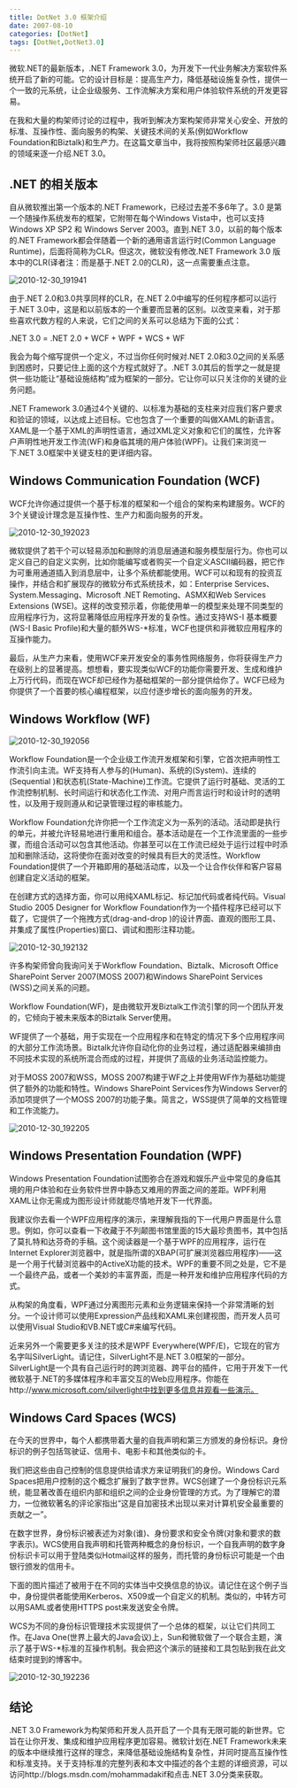 ```yaml
---
title: DotNet 3.0 框架介绍
date: 2007-08-10
categories: [DotNet]
tags: [DotNet,DotNet3.0]
---
```


微软.NET的最新版本，.NET Framework 3.0，为开发下一代业务解决方案软件系统开启了新的可能。它的设计目标是：提高生产力，降低基础设施复杂性，提供一个一致的元系统，让企业级服务、工作流解决方案和用户体验软件系统的开发更容易。
<!--more-->

在我和大量的构架师讨论的过程中，我听到解决方案构架师非常关心安全、开放的标准、互操作性、面向服务的构架、关键技术间的关系(例如Workflow Foundation和Biztalk)和生产力。在这篇文章当中，我将按照构架师社区最感兴趣的领域来逐一介绍.NET 3.0。

## .NET 的相关版本

自从微软推出第一个版本的.NET Framework，已经过去差不多6年了。3.0 是第一个随操作系统发布的框架，它附带在每个Windows Vista中，也可以支持Windows XP SP2 和 Windows Server 2003。直到.NET 3.0，以前的每个版本的.NET Framework都会伴随着一个新的通用语言运行时(Common Language Runtime)，后面将简称为CLR。但这次，微软没有修改.NET Framework 3.0 版本中的CLR(译者注：而是基于.NET 2.0的CLR)，这一点需要重点注意。

![2010-12-30_191941](http://fwhyy.com/img/post/2010-12-30_191941.gif)

由于.NET 2.0和3.0共享同样的CLR，在.NET 2.0中编写的任何程序都可以运行于.NET 3.0中，这是和以前版本的一个重要而显著的区别。以改变来看，对于那些喜欢代数方程的人来说，它们之间的关系可以总结为下面的公式：

.NET 3.0 = .NET 2.0 + WCF + WPF + WCS + WF

我会为每个缩写提供一个定义，不过当你任何时候对.NET 2.0和3.0之间的关系感到困惑时，只要记住上面的这个方程式就好了。.NET 3.0其后的哲学之一就是提供一些功能让“基础设施结构”成为框架的一部分。它让你可以只关注你的关键的业务问题。

.NET Framework 3.0通过4个关键的、以标准为基础的支柱来对应我们客户要求和验证的领域，以达成上述目标。它也包含了一个重要的叫做XAML的新语言。XAML是一个基于XML的声明性语言，通过XML定义对象和它们的属性，允许客户声明性地开发工作流(WF)和身临其境的用户体验(WPF)。让我们来浏览一下.NET 3.0框架中关键支柱的更详细内容。

## Windows Communication Foundation (WCF)

WCF允许你通过提供一个基于标准的框架和一个组合的架构来构建服务。WCF的3个关键设计理念是互操作性、生产力和面向服务的开发。

![2010-12-30_192023](http://fwhyy.com/img/post/2010-12-30_192023.gif)

微软提供了若干个可以轻易添加和删除的消息层通道和服务模型层行为。你也可以定义自己的自定义实例，比如你能编写或者购买一个自定义ASCII编码器，把它作为可重用通道插入到消息层中，让多个系统都能使用。WCF可以和现有的投资互操作，并结合和扩展现存的微软分布式系统技术，如：Enterprise Services、System.Messaging、Microsoft .NET Remoting、ASMX和Web Services Extensions (WSE)。这样的改变预示着，你能使用单一的模型来处理不同类型的应用程序行为，这将显著降低应用程序开发的复杂性。通过支持WS-I 基本概要(WS-I Basic Profile)和大量的额外WS-*标准，WCF也提供和非微软应用程序的互操作能力。

最后，从生产力来看，使用WCF来开发安全的事务性网络服务，你将获得生产力在级别上的显著提高。想想看，要实现类似WCF的功能你需要开发、生成和维护上万行代码，而现在WCF却已经作为基础框架的一部分提供给你了。WCF已经为你提供了一个首要的核心编程框架，以应付逐步增长的面向服务的开发。

## Windows Workflow (WF)

![2010-12-30_192056](http://fwhyy.com/img/post/2010-12-30_192056.gif)

Workflow Foundation是一个企业级工作流开发框架和引擎，它首次把声明性工作流引向主流。WF支持有人参与的(Human)、系统的(System)、连续的(Sequential )和状态机(State-Machine)工作流。它提供了运行时基础、灵活的工作流控制机制、长时间运行和状态化工作流、对用户而言运行时和设计时的透明性，以及用于规则遵从和记录管理过程的审核能力。

Workflow Foundation允许你把一个工作流定义为一系列的活动。活动即是执行的单元，并被允许轻易地进行重用和组合。基本活动是在一个工作流里面的一些步骤，而组合活动可以包含其他活动。你甚至可以在工作流已经处于运行过程中时添加和删除活动，这将使你在面对改变的时候具有巨大的灵活性。Workflow Foundation提供了一个开箱即用的基础活动库，以及一个让合作伙伴和客户容易创建自定义活动的框架。

在创建方式的选择方面，你可以用纯XAML标记、标记加代码或者纯代码。Visual Studio 2005 Designer for Workflow Foundation作为一个插件程序已经可以下载了，它提供了一个拖拽方式(drag-and-drop )的设计界面、直观的图形工具、并集成了属性(Properties)窗口、调试和图形注释功能。

![2010-12-30_192132](http://fwhyy.com/img/post/2010-12-30_192132.gif)

许多构架师曾向我询问关于Workflow Foundation、Biztalk、Microsoft Office SharePoint Server 2007(MOSS 2007)和Windows SharePoint Services (WSS)之间关系的问题。

Workflow Foundation(WF)，是由微软开发Biztalk工作流引擎的同一个团队开发的，它倾向于被未来版本的Biztalk Server使用。

WF提供了一个基础，用于实现在一个应用程序和在特定的情况下多个应用程序间的大部分工作流场景。Biztalk允许你自动化你的业务过程，通过适配器来编排由不同技术实现的系统所混合而成的过程，并提供了高级的业务活动监控能力。

对于MOSS 2007和WSS，MOSS 2007构建于WF之上并使用WF作为基础功能提供了额外的功能和特性。Windows SharePoint Services作为Windows Server的添加项提供了一个MOSS 2007的功能子集。简言之，WSS提供了简单的文档管理和工作流能力。

![2010-12-30_192205](http://fwhyy.com/img/post/2010-12-30_192205.gif)

## Windows Presentation Foundation (WPF)

Windows Presentation Foundation试图弥合在游戏和娱乐产业中常见的身临其境的用户体验和在业务软件世界中静态又难用的界面之间的差距。WPF利用XAML让你无需成为图形设计师就能尽情地开发下一代界面。

我建议你去看一个WPF应用程序的演示，来理解我指的下一代用户界面是什么意思。例如，你可以查看一下收藏于不列颠图书馆里面的15大最珍贵图书，其中包括了莫扎特和达芬奇的手稿。这个阅读器是一个基于WPF的应用程序，运行在Internet Explorer浏览器中，就是指所谓的XBAP(可扩展浏览器应用程序)——这是一个用于代替浏览器中的ActiveX功能的技术。WPF的重要不同之处是，它不是一个最终产品，或者一个美妙的丰富界面，而是一种开发和维护应用程序代码的方式。

从构架的角度看，WPF通过分离图形元素和业务逻辑来保持一个非常清晰的划分。一个设计师可以使用Expression产品线和XAML来创建视图，而开发人员可以使用Visual Studio和VB.NET或C#来编写代码。

近来另外一个需要更多关注的技术是WPF Everywhere(WPF/E)，它现在的官方名字叫SilverLight。请记住，SilverLight不是.NET 3.0框架的一部分。SilverLight是一个具有自己运行时的跨浏览器、跨平台的插件，它用于开发下一代微软基于.NET的多媒体程序和丰富交互的Web应用程序。你能在http://www.microsoft.com/silverlight中找到更多信息并观看一些演示。

## Windows Card Spaces (WCS)

在今天的世界中，每个人都携带着大量的自我声明和第三方颁发的身份标识。身份标识的例子包括驾驶证、信用卡、电影卡和其他类似的卡。

我们把这些由自己控制的信息提供给请求方来证明我们的身份。Windows Card Spaces把用户控制的这个概念扩展到了数字世界。WCS创建了一个身份标识元系统，能显著改善在组织内部和组织之间的企业身份管理的方式。为了理解它的潜力，一位微软著名的评论家指出“这是自加密技术出现以来对计算机安全最重要的贡献之一”。

在数字世界，身份标识被表述为对象(谁)、身份要求和安全令牌(对象和要求的数字表示)。WCS使用自我声明和托管两种概念的身份标识，一个自我声明的数字身份标识卡可以用于登陆类似Hotmail这样的服务，而托管的身份标识可能是一个由银行颁发的信用卡。

下面的图片描述了被用于在不同的实体当中交换信息的协议。请记住在这个例子当中，身份提供者能使用Kerberos、X509或一个自定义的机制。类似的，中转方可以用SAML或者使用HTTPS post来发送安全令牌。

WCS为不同的身份标识管理技术实现提供了一个总体的框架，以让它们共同工作。在Java One(世界上最大的Java会议)上，Sun和微软做了一个联合主题，演示了基于WS-*标准的互操作机制。我会把这个演示的链接和工具包贴到我在此文结束时提到的博客中。

![2010-12-30_192236](http://fwhyy.com/img/post/2010-12-30_192236.gif)

## 结论

.NET 3.0 Framework为构架师和开发人员开启了一个具有无限可能的新世界。它旨在让你开发、集成和维护应用程序更加容易。微软计划在.NET Framework未来的版本中继续推行这样的理念，来降低基础设施结构复杂性，并同时提高互操作性和标准支持。关于支持标准的完整列表和本文中描述的各个主题的详细资源，可以访问http://blogs.msdn.com/mohammadakif和点击.NET 3.0分类来获取。

